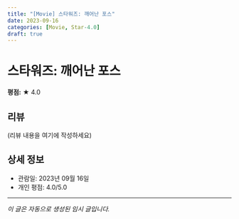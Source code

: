 ```yaml
---
title: "[Movie] 스타워즈: 깨어난 포스"
date: 2023-09-16
categories: [Movie, Star-4.0]
draft: true
---
```


# 스타워즈: 깨어난 포스

**평점:** ★ 4.0

## 리뷰

(리뷰 내용을 여기에 작성하세요)

## 상세 정보

- 관람일: 2023년 09월 16일
- 개인 평점: 4.0/5.0

---

*이 글은 자동으로 생성된 임시 글입니다.*
